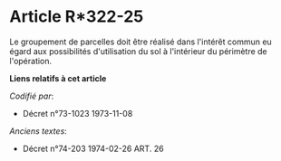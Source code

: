 # Article R*322-25

Le groupement de parcelles doit être réalisé dans l'intérêt commun eu égard aux possibilités d'utilisation du sol à
l'intérieur du périmètre de l'opération.

**Liens relatifs à cet article**

_Codifié par_:

  - Décret n°73-1023 1973-11-08

_Anciens textes_:

  - Décret n°74-203 1974-02-26 ART. 26

